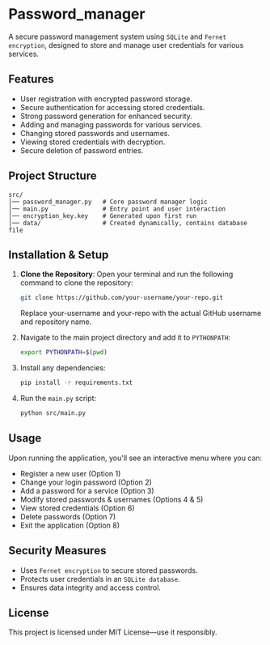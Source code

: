 # Password_manager
A secure password management system using `SQLite` and `Fernet encryption`, designed to store and manage user credentials for various services.

## Features
- User registration with encrypted password storage.
- Secure authentication for accessing stored credentials.
- Strong password generation for enhanced security.
- Adding and managing passwords for various services.
- Changing stored passwords and usernames.
- Viewing stored credentials with decryption.
- Secure deletion of password entries.

## Project Structure
```
src/
│── password_manager.py   # Core password manager logic
│── main.py               # Entry point and user interaction
│── encryption_key.key    # Generated upon first run
│── data/                 # Created dynamically, contains database file
```

## Installation & Setup
1. **Clone the Repository**: Open your terminal and run the following command to clone the repository:
    ```bash
    git clone https://github.com/your-username/your-repo.git
    ```
    Replace your-username and your-repo with the actual GitHub username and repository name.

2. Navigate to the main project directory and add it to `PYTHONPATH`:
    ```bash
    export PYTHONPATH=$(pwd)
    ```

3. Install any dependencies:
    ```bash
    pip install -r requirements.txt
    ```

4. Run the `main.py` script:
    ```bash
    python src/main.py
    ```

## Usage
Upon running the application, you'll see an interactive menu where you can:

- Register a new user (Option 1)
- Change your login password (Option 2)
- Add a password for a service (Option 3)
- Modify stored passwords & usernames (Options 4 & 5)
- View stored credentials (Option 6)
- Delete passwords (Option 7)
- Exit the application (Option 8)

## Security Measures
- Uses `Fernet encryption` to secure stored passwords.
- Protects user credentials in an `SQLite database`.
- Ensures data integrity and access control.

## License
This project is licensed under MIT License—use it responsibly.
